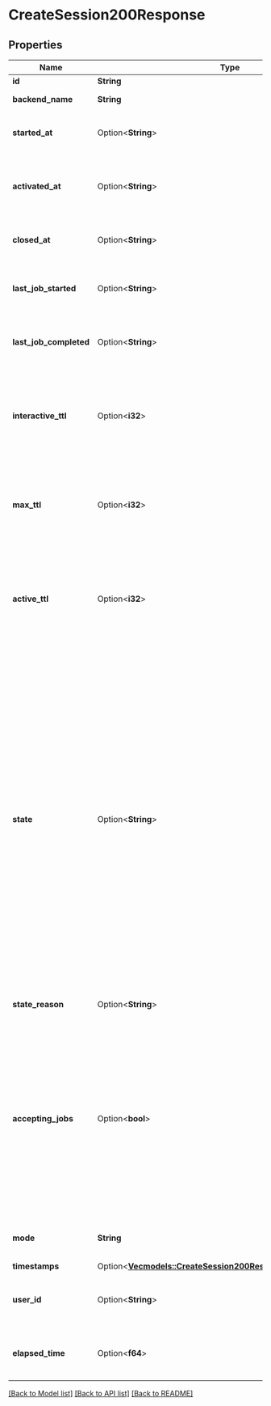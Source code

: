 # CreateSession200Response

## Properties

Name | Type | Description | Notes
------------ | ------------- | ------------- | -------------
**id** | **String** | Job ID | 
**backend_name** | **String** | Backend name | 
**started_at** | Option<**String**> | Timestamp of when the session was started | [optional]
**activated_at** | Option<**String**> | Timestamp of when the session state was changed to active | [optional]
**closed_at** | Option<**String**> | Timestamp of when the session was closed | [optional]
**last_job_started** | Option<**String**> | Timestamp of when the last job in the session started | [optional]
**last_job_completed** | Option<**String**> | Timestamp of when the last job in the session completed | [optional]
**interactive_ttl** | Option<**i32**> | The maximum time (in seconds) between jobs to keep the session active | [optional]
**max_ttl** | Option<**i32**> | The maximum time (in seconds) for session to run, subject to plan limits | [optional]
**active_ttl** | Option<**i32**> | The remaining time (in seconds) for the session to be in the active state while jobs are running. | [optional]
**state** | Option<**String**> | The state of the session. - open: The session is waiting to run jobs. - active: The session has priority to run jobs on the backend and is running jobs or is waiting for more jobs to run. - inactive: The session does not have priority and is not running any jobs. - closed: The session is not running any jobs and will not accept/run new jobs.  | [optional]
**state_reason** | Option<**String**> | The reason for the state change. | [optional]
**accepting_jobs** | Option<**bool**> | If true, the session is actively accepting new jobs to be queued. If false, jobs will be rejected on create and the session will be immediately closed when there are no more jobs to run in the session. | [optional]
**mode** | **String** | Execution mode to run the session in | 
**timestamps** | Option<[**Vec<models::CreateSession200ResponseTimestampsInner>**](create_session_200_response_timestamps_inner.md)> |  | [optional]
**user_id** | Option<**String**> | The id of the user who created the session. | [optional]
**elapsed_time** | Option<**f64**> | Usage in seconds. Can be null for ongoing sessions. | [optional]

[[Back to Model list]](../README.md#documentation-for-models) [[Back to API list]](../README.md#documentation-for-api-endpoints) [[Back to README]](../README.md)


